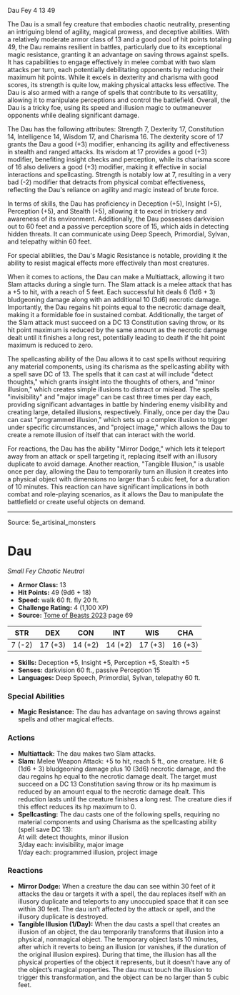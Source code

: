 <MonsterName/>Dau</MonsterName>
<CreatureType/>Fey</CreatureType>
<CR/>4</CR>
<AC/>13</AC>
<HP/>49</HP>
<summary>The Dau is a small fey creature that embodies chaotic neutrality, presenting an intriguing blend of agility, magical prowess, and deceptive abilities. With a relatively moderate armor class of 13 and a good pool of hit points totaling 49, the Dau remains resilient in battles, particularly due to its exceptional magic resistance, granting it an advantage on saving throws against spells. It has capabilities to engage effectively in melee combat with two slam attacks per turn, each potentially debilitating opponents by reducing their maximum hit points. While it excels in dexterity and charisma with good scores, its strength is quite low, making physical attacks less effective. The Dau is also armed with a range of spells that contribute to its versatility, allowing it to manipulate perceptions and control the battlefield. Overall, the Dau is a tricky foe, using its speed and illusion magic to outmaneuver opponents while dealing significant damage.</summary>

<detail>

The Dau has the following attributes: Strength 7, Dexterity 17, Constitution 14, Intelligence 14, Wisdom 17, and Charisma 16. The dexterity score of 17 grants the Dau a good (+3) modifier, enhancing its agility and effectiveness in stealth and ranged attacks. Its wisdom at 17 provides a good (+3) modifier, benefiting insight checks and perception, while its charisma score of 16 also delivers a good (+3) modifier, making it effective in social interactions and spellcasting. Strength is notably low at 7, resulting in a very bad (-2) modifier that detracts from physical combat effectiveness, reflecting the Dau's reliance on agility and magic instead of brute force.

In terms of skills, the Dau has proficiency in Deception (+5), Insight (+5), Perception (+5), and Stealth (+5), allowing it to excel in trickery and awareness of its environment. Additionally, the Dau possesses darkvision out to 60 feet and a passive perception score of 15, which aids in detecting hidden threats. It can communicate using Deep Speech, Primordial, Sylvan, and telepathy within 60 feet.

For special abilities, the Dau's Magic Resistance is notable, providing it the ability to resist magical effects more effectively than most creatures. 

When it comes to actions, the Dau can make a Multiattack, allowing it two Slam attacks during a single turn. The Slam attack is a melee attack that has a +5 to hit, with a reach of 5 feet. Each successful hit deals 6 (1d6 + 3) bludgeoning damage along with an additional 10 (3d6) necrotic damage. Importantly, the Dau regains hit points equal to the necrotic damage dealt, making it a formidable foe in sustained combat. Additionally, the target of the Slam attack must succeed on a DC 13 Constitution saving throw, or its hit point maximum is reduced by the same amount as the necrotic damage dealt until it finishes a long rest, potentially leading to death if the hit point maximum is reduced to zero.

The spellcasting ability of the Dau allows it to cast spells without requiring any material components, using its charisma as the spellcasting ability with a spell save DC of 13. The spells that it can cast at will include "detect thoughts," which grants insight into the thoughts of others, and "minor illusion," which creates simple illusions to distract or mislead. The spells "invisibility" and "major image" can be cast three times per day each, providing significant advantages in battle by hindering enemy visibility and creating large, detailed illusions, respectively. Finally, once per day the Dau can cast "programmed illusion," which sets up a complex illusion to trigger under specific circumstances, and "project image," which allows the Dau to create a remote illusion of itself that can interact with the world.

For reactions, the Dau has the ability "Mirror Dodge," which lets it teleport away from an attack or spell targeting it, replacing itself with an illusory duplicate to avoid damage. Another reaction, "Tangible Illusion," is usable once per day, allowing the Dau to temporarily turn an illusion it creates into a physical object with dimensions no larger than 5 cubic feet, for a duration of 10 minutes. This reaction can have significant implications in both combat and role-playing scenarios, as it allows the Dau to manipulate the battlefield or create useful objects on demand.</detail>



---

Source: 5e_artisinal_monsters

# Dau

*Small* *Fey* *Chaotic Neutral*

- **Armor Class:** 13
- **Hit Points:** 49 (9d6 + 18)
- **Speed:** walk 60 ft. fly 20 ft.
- **Challenge Rating:** 4 (1,100 XP)
- **Source:** [Tome of Beasts 2023](https://koboldpress.com/kpstore/product/tome-of-beasts-1-2023-edition/) page 69

| STR | DEX | CON | INT | WIS | CHA |
| --- | --- | --- | --- | --- | --- |
| 7 (-2) | 17 (+3) | 14 (+2) | 14 (+2) | 17 (+3) | 16 (+3) |

- **Skills:** Deception +5, Insight +5, Perception +5, Stealth +5
- **Senses:** darkvision 60 ft., passive Perception 15
- **Languages:** Deep Speech, Primordial, Sylvan, telepathy 60 ft.

### Special Abilities

- **Magic Resistance:** The dau has advantage on saving throws against spells and other magical effects.

### Actions

- **Multiattack:** The dau makes two Slam attacks.
- **Slam:** Melee Weapon Attack: +5 to hit, reach 5 ft., one creature. Hit: 6 (1d6 + 3) bludgeoning damage plus 10 (3d6) necrotic damage, and the dau regains hp equal to the necrotic damage dealt. The target must succeed on a DC 13 Constitution saving throw or its hp maximum is reduced by an amount equal to the necrotic damage dealt. This reduction lasts until the creature finishes a long rest. The creature dies if this effect reduces its hp maximum to 0.
- **Spellcasting:** The dau casts one of the following spells, requiring no material components and using Charisma as the spellcasting ability (spell save DC 13):<br>At will: detect thoughts, minor illusion<br>3/day each: invisibility, major image<br>1/day each: programmed illusion, project image

### Reactions

- **Mirror Dodge:** When a creature the dau can see within 30 feet of it attacks the dau or targets it with a spell, the dau replaces itself with an illusory duplicate and teleports to any unoccupied space that it can see within 30 feet. The dau isn’t affected by the attack or spell, and the illusory duplicate is destroyed.
- **Tangible Illusion (1/Day):** When the dau casts a spell that creates an illusion of an object, the dau temporarily transforms that illusion into a physical, nonmagical object. The temporary object lasts 10 minutes, after which it reverts to being an illusion (or vanishes, if the duration of the original illusion expires). During that time, the illusion has all the physical properties of the object it represents, but it doesn’t have any of the object’s magical properties. The dau must touch the illusion to trigger this transformation, and the object can be no larger than 5 cubic feet.


